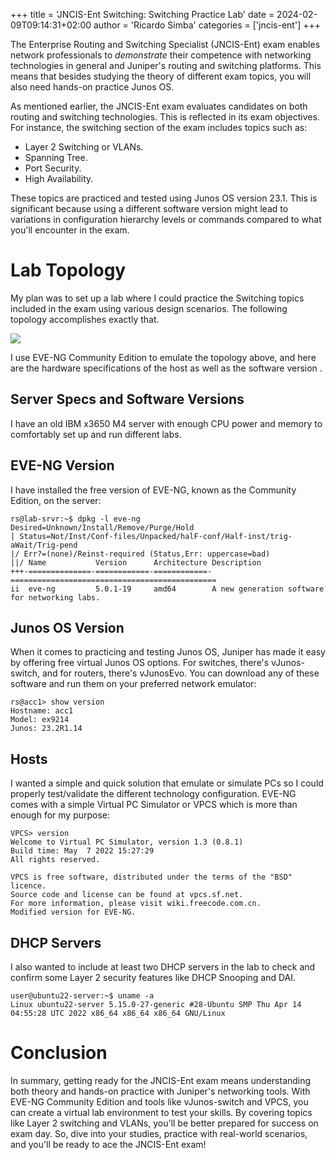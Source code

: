 +++
title = 'JNCIS-Ent Switching: Switching Practice Lab'
date = 2024-02-09T09:14:31+02:00
author = 'Ricardo Simba'
categories = ['jncis-ent']
+++

The Enterprise Routing and Switching Specialist (JNCIS-Ent) exam enables network professionals to *demonstrate* their competence with networking technologies in general and Juniper's routing and switching platforms. This means that besides studying the theory of different exam topics, you will also need hands-on practice Junos OS.

As mentioned earlier, the JNCIS-Ent exam evaluates candidates on both routing and switching technologies. This is reflected in its exam objectives. For instance, the switching section of the exam includes topics such as:
- Layer 2 Switching or VLANs.
- Spanning Tree.
- Port Security.
- High Availability.

These topics are practiced and tested using Junos OS version 23.1. This is significant because using a different software version might lead to variations in configuration hierarchy levels or commands compared to what you'll encounter in the exam.

# Lab Topology
My plan was to set up a lab where I could practice the Switching topics included in the exam using various design scenarios. The following topology accomplishes exactly that.

<img src="/nuklus/content/images/jncis-ent_switching.jpg" class="align-center">

I use EVE-NG Community Edition to emulate the topology above, and here are the hardware specifications of the host as well as the software version .

## Server Specs and Software Versions
I have an old IBM x3650 M4 server with enough CPU power and memory to comfortably set up and run different labs.

## EVE-NG Version
I have installed the free version of EVE-NG, known as the Community Edition, on the server:
```
rs@lab-srvr:~$ dpkg -l eve-ng
Desired=Unknown/Install/Remove/Purge/Hold
| Status=Not/Inst/Conf-files/Unpacked/halF-conf/Half-inst/trig-aWait/Trig-pend
|/ Err?=(none)/Reinst-required (Status,Err: uppercase=bad)
||/ Name           Version      Architecture Description
+++-==============-============-============-==============================================
ii  eve-ng         5.0.1-19     amd64        A new generation software for networking labs.
```

## Junos OS Version
When it comes to practicing and testing Junos OS, Juniper has made it easy by offering free virtual Junos OS options. For switches, there's vJunos-switch, and for routers, there's vJunosEvo. You can download any of these software and run them on your preferred network emulator:
```
rs@acc1> show version
Hostname: acc1
Model: ex9214
Junos: 23.2R1.14
```

## Hosts
I wanted a simple and quick solution that emulate or simulate PCs so I could properly test/validate the different technology configuration. EVE-NG comes with a simple Virtual PC Simulator or VPCS which is more than enough for my purpose:
```
VPCS> version
Welcome to Virtual PC Simulator, version 1.3 (0.8.1)
Build time: May  7 2022 15:27:29
All rights reserved.

VPCS is free software, distributed under the terms of the "BSD" licence.
Source code and license can be found at vpcs.sf.net.
For more information, please visit wiki.freecode.com.cn.
Modified version for EVE-NG.
```
## DHCP Servers
I also wanted to include at least two DHCP servers in the lab to check and confirm some Layer 2 security features like DHCP Snooping and DAI.
```
user@ubuntu22-server:~$ uname -a
Linux ubuntu22-server 5.15.0-27-generic #28-Ubuntu SMP Thu Apr 14 04:55:28 UTC 2022 x86_64 x86_64 x86_64 GNU/Linux
```

# Conclusion
In summary, getting ready for the JNCIS-Ent exam means understanding both theory and hands-on practice with Juniper's networking tools. With EVE-NG Community Edition and tools like vJunos-switch and VPCS, you can create a virtual lab environment to test your skills. By covering topics like Layer 2 switching and VLANs, you'll be better prepared for success on exam day. So, dive into your studies, practice with real-world scenarios, and you'll be ready to ace the JNCIS-Ent exam!
